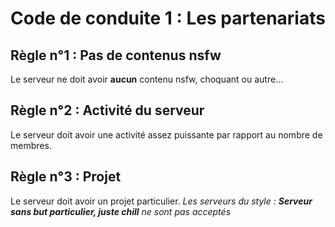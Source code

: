 # Code de conduite 1 : Les partenariats
## Règle n°1 : Pas de contenus nsfw
Le serveur ne doit avoir **aucun** contenu nsfw, choquant ou autre...
## Règle n°2 : Activité du serveur
Le serveur doit avoir une activité assez puissante par rapport au nombre de membres.
## Règle n°3 : Projet
Le serveur doit avoir un projet particulier.
*Les serveurs du style : **Serveur sans but particulier, juste chill** ne sont pas acceptés*
